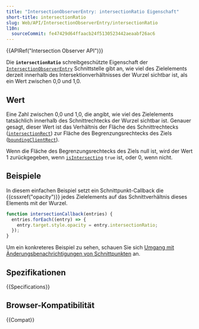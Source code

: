 ```yaml
---
title: "IntersectionObserverEntry: intersectionRatio Eigenschaft"
short-title: intersectionRatio
slug: Web/API/IntersectionObserverEntry/intersectionRatio
l10n:
  sourceCommit: fe47429d64ffaacb24f5130523442aeaabf26ac6
---
```


{{APIRef("Intersection Observer API")}}

Die **`intersectionRatio`** schreibgeschützte Eigenschaft der [`IntersectionObserverEntry`](/de/docs/Web/API/IntersectionObserverEntry) Schnittstelle gibt an, wie viel des Zielelements derzeit innerhalb des Intersektionverhältnisses der Wurzel sichtbar ist, als ein Wert zwischen 0,0 und 1,0.

## Wert

Eine Zahl zwischen 0,0 und 1,0, die angibt, wie viel des Zielelements tatsächlich innerhalb des Schnittrechtecks der Wurzel sichtbar ist.
Genauer gesagt, dieser Wert ist das Verhältnis der Fläche des Schnittrechtecks ([`intersectionRect`](/de/docs/Web/API/IntersectionObserverEntry/intersectionRect)) zur Fläche des Begrenzungsrechtecks des Ziels ([`boundingClientRect`](/de/docs/Web/API/IntersectionObserverEntry/boundingClientRect)).

Wenn die Fläche des Begrenzungsrechtecks des Ziels null ist, wird der Wert 1 zurückgegeben, wenn [`isIntersecting`](/de/docs/Web/API/IntersectionObserverEntry/isIntersecting) `true` ist, oder 0, wenn nicht.

## Beispiele

In diesem einfachen Beispiel setzt ein Schnittpunkt-Callback die {{cssxref("opacity")}} jedes Zielelements auf das Schnittverhältnis dieses Elements mit der Wurzel.

```js
function intersectionCallback(entries) {
  entries.forEach((entry) => {
    entry.target.style.opacity = entry.intersectionRatio;
  });
}
```

Um ein konkreteres Beispiel zu sehen, schauen Sie sich [Umgang mit Änderungsbenachrichtigungen von Schnittpunkten](/de/docs/Web/API/Intersection_Observer_API/Timing_element_visibility#handling_intersection_changes) an.

## Spezifikationen

{{Specifications}}

## Browser-Kompatibilität

{{Compat}}

